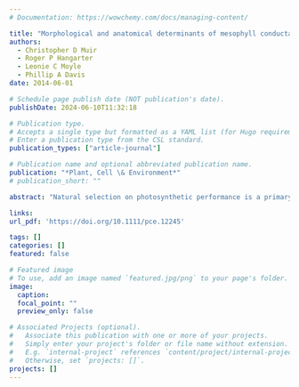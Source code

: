 ```yaml
---
# Documentation: https://wowchemy.com/docs/managing-content/

title: "Morphological and anatomical determinants of mesophyll conductance in wild relatives of tomato ( Solanum sect. Lycopersicon , sect. Lycopersicoides ; Solanaceae)"
authors: 
  - Christopher D Muir
  - Roger P Hangarter
  - Leonie C Moyle
  - Phillip A Davis
date: 2014-06-01

# Schedule page publish date (NOT publication's date).
publishDate: 2024-06-10T11:32:18

# Publication type.
# Accepts a single type but formatted as a YAML list (for Hugo requirements).
# Enter a publication type from the CSL standard.
publication_types: ["article-journal"]

# Publication name and optional abbreviated publication name.
publication: "*Plant, Cell \& Environment*"
# publication_short: ""

abstract: "Natural selection on photosynthetic performance is a primary factor determining leaf phenotypes. The complex CO2 diffusion path from substomatal cavities to the chloroplasts – the mesophyll conductance (gm) – limits photosynthetic rate in many species and hence shapes variation in leaf morphology and anatomy. Among sclerophyllous and succulent taxa, structural investment in leaves, measured as the leaf dry mass per area (LMA), has been implicated in decreased gm. However, in herbaceous taxa with high gm, it is less certain how LMA impacts CO2 diffusion and whether it signiﬁcantly affects photosynthetic performance. We addressed these questions in the context of understanding the ecophysiological signiﬁcance of leaf trait variation in wild tomatoes, a closely related group of herbaceous perennials. Although gm was high in wild tomatoes, variation in gm signiﬁcantly affected photosynthesis. Even in these tenderleaved herbaceous species, greater LMA led to reduced gm. This relationship between gm and LMA is partially mediated by cell packing and leaf thickness, although amphistomy (equal distribution of stomata on both sides of the leaf) mitigates the effect of leaf thickness. Understanding the costs of increased LMA will inform future work on the adaptive signiﬁcance of leaf trait variation across ecological gradients in wild tomatoes and other systems."

links:
url_pdf: 'https://doi.org/10.1111/pce.12245'

tags: []
categories: []
featured: false

# Featured image
# To use, add an image named `featured.jpg/png` to your page's folder. 
image:
  caption: 
  focal_point: ""
  preview_only: false

# Associated Projects (optional).
#   Associate this publication with one or more of your projects.
#   Simply enter your project's folder or file name without extension.
#   E.g. `internal-project` references `content/project/internal-project/index.md`.
#   Otherwise, set `projects: []`.
projects: []
---
```

